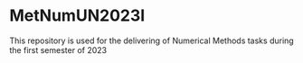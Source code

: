 # MetNumUN2023I
This repository is used for the delivering of Numerical Methods tasks during the first semester of 2023
